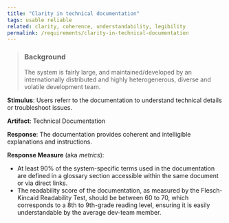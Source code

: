 ```yaml
---
title: "Clarity in technical documentation"
tags: usable reliable
related: clarity, coherence, understandability, legibility 
permalink: /requirements/clarity-in-technical-documentation
---
```


>### Background
>
>The system is fairly large, and maintained/developed by an internationally distributed and highly heterogenerous, diverse and volatile development team. 


<div class="quality-requirement" markdown="1">

**Stimulus**: Users referr to the documentation to understand technical details or troubleshoot issues.

**Artifact**: Technical Documentation

**Response**: The documentation provides coherent and intelligible explanations and instructions.

**Response Measure** (aka _metrics_):

* At least 90% of the system-specific terms used in the documentation are defined in a glossary section accessible within the same document or via direct links.
* The readability score of the documentation, as measured by the Flesch-Kincaid Readability Test, should be between 60 to 70, which corresponds to a 8th to 9th-grade reading level, ensuring it is easily understandable by the average dev-team member.
</div><br>







